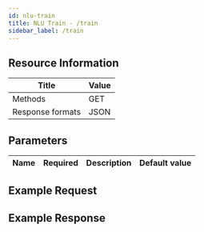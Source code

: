 ```yaml
---
id: nlu-train
title: NLU Train - /train
sidebar_label: /train
---
```


## Resource Information

| Title | Value |
|--|--|
| Methods | GET |
| Response formats | JSON |

## Parameters

| Name | Required | Description | Default value |
|--|--|--|--|

## Example Request

## Example Response
